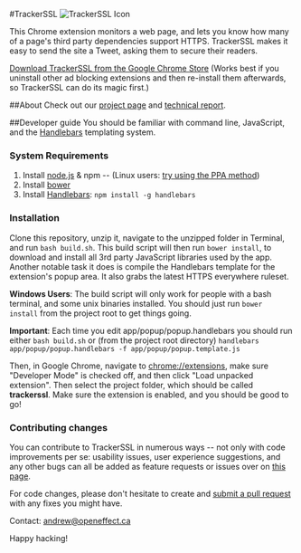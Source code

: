 #TrackerSSL
![TrackerSSL Icon](https://openeffect.ca/wp-content/uploads/2015/01/TRACKERSSL-1-180x230.png)

This Chrome extension monitors a web page, and lets you know how many of a page's third party dependencies support HTTPS. TrackerSSL makes it easy to send the site a Tweet, asking them to secure their readers.

[Download TrackerSSL from the Google Chrome Store](https://chrome.google.com/webstore/detail/tracker-ssl/hgoabgkpjcbliklekfgepfdlmcnkjnao) (Works best if you uninstall other ad blocking extensions and then re-install them afterwards, so TrackerSSL can do its magic first.)

##About
Check out our [project page](https://openeffect.ca/trackerssl/) and [technical report](https://citizenlab.org/2015/01/trackerssl/).

##Developer guide
You should be familiar with command line, JavaScript, and the [Handlebars](http://handlebarsjs.com/) templating system.

### System Requirements
1. Install [node.js](http://nodejs.org/) & npm -- (Linux users: [try using the PPA method](https://www.digitalocean.com/community/tutorials/how-to-install-node-js-on-an-ubuntu-14-04-server))
2. Install [bower](http://bower.io)
3. Install [Handlebars](http://handlebarsjs.com/): `npm install -g handlebars`

### Installation
Clone this repository, unzip it, navigate to the unzipped folder in Terminal, and run `bash build.sh`. This build script will then run `bower install`, to download and install all 3rd party JavaScript libraries used by the app. Another notable task it does is compile the Handlebars template for the extension's popup area. It also grabs the latest HTTPS everywhere ruleset.

**Windows Users**: The build script will only work for people with a bash terminal, and some unix binaries installed. You should just run `bower install` from the project root to get things going.

**Important**: Each time you edit app/popup/popup.handlebars you should run either `bash build.sh` or (from the project root directory) `handlebars app/popup/popup.handlebars -f app/popup/popup.template.js`

Then, in Google Chrome, navigate to [chrome://extensions](chrome://extensions), make sure "Developer Mode" is checked off, and then click "Load unpacked extension". Then select the project folder, which should be called **trackerssl**. Make sure the extension is enabled, and you should be good to go!

### Contributing changes
You can contribute to TrackerSSL in numerous ways -- not only with code improvements per se: usability issues, user experience suggestions, and any other bugs can all be added as feature requests or issues over on [this page](https://github.com/andrewhilts/trackerssl/issues).

For code changes, please don't hesitate to create and [submit a pull request](https://github.com/andrewhilts/trackerssl/pulls) with any fixes you might have. 

Contact: andrew@openeffect.ca

Happy hacking!
